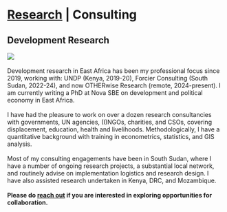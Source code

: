 # <a href="https://njwsn.github.io">Research</a> | Consulting # 
## Development Research ##
<a href="https://njwsn.github.io/pages/consulting"> <img src="https://njwsn.github.io/assets/images/consulting.png" style="max-width:100%; height:auto;"/> </a>
<br><br>
Development research in East Africa has been my professional focus since 2019, working with: UNDP (Kenya, 2019-20), Forcier Consulting (South Sudan, 2022-24), and now OTHERwise Research (remote, 2024-present). I am currently writing a PhD at Nova SBE on development and political economy in East Africa.
<br><br>
I have had the pleasure to work on over a dozen research consultancies with governments, UN agencies, (I)NGOs, charities, and CSOs, covering displacement, education, health and livelihoods. Methodologically, I have a quantitative background with training in econometrics, statistics, and GIS analysis. 
<br><br>
Most of my consulting engagements have been in South Sudan, where I have a number of ongoing research projects, a substantial local network, and routinely advise on implementation logistics and research design. I have also assisted research undertaken in Kenya, DRC, and Mozambique. 
<br><br>
**Please do <a href="mailto:njwsn@outlook.com">reach out</a> if you are interested in exploring opportunities for collaboration.**
<br><br>
